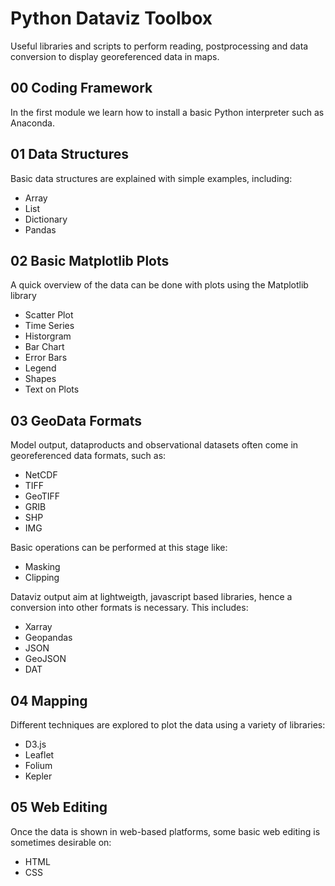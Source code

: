 # Python Dataviz Toolbox

Useful libraries and scripts to perform reading, postprocessing and data conversion to display georeferenced data in maps. 

## 00 Coding Framework
In the first module we learn how to install a basic Python interpreter such as Anaconda. 

## 01 Data Structures
Basic data structures are explained with simple examples, including: 
* Array
* List
* Dictionary
* Pandas

## 02 Basic Matplotlib Plots
A quick overview of the data can be done with plots using the Matplotlib library
* Scatter Plot
* Time Series
* Historgram
* Bar Chart
* Error Bars
* Legend
* Shapes
* Text on Plots

## 03 GeoData Formats
Model output, dataproducts and observational datasets often come in georeferenced data formats, such as: 
* NetCDF
* TIFF
* GeoTIFF
* GRIB
* SHP
* IMG

Basic operations can be performed at this stage like: 
* Masking
* Clipping

Dataviz output aim at lightweigth, javascript based libraries, hence a conversion into other formats is necessary. This includes: 
* Xarray
* Geopandas
* JSON
* GeoJSON
* DAT

## 04 Mapping
Different techniques are explored to plot the data using a variety of libraries: 
* D3.js
* Leaflet
* Folium
* Kepler
  
## 05 Web Editing
Once the data is shown in web-based platforms, some basic web editing is sometimes desirable on: 
* HTML
* CSS
